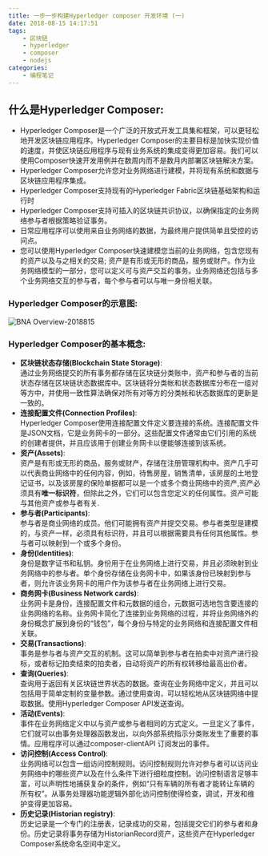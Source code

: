 ```yaml
---
title: 一步一步构建Hyperledger composer 开发环境 (一)
date: 2018-08-15 14:17:51
tags:
    - 区块链
    - hyperledger
    - composer
    - nodejs
categories: 
    - 编程笔记
---
```


## 什么是Hyperledger Composer: 
- Hyperledger Composer是一个广泛的开放式开发工具集和框架，可以更轻松地开发区块链应用程序。Hyperledger Composer的主要目标是加快实现价值的速度，并使区块链应用程序与现有业务系统的集成变得更加容易。我们可以使用Composer快速开发用例并在数周内而不是数月内部署区块链解决方案。
- Hyperledger Composer允许您对业务网络进行建模，并将现有系统和数据与区块链应用程序集成。  
- Hyperledger Composer支持现有的Hyperledger Fabric区块链基础架构和运行时  
- Hyperledger Composer支持可插入的区块链共识协议，以确保指定的业务网络参与者根据策略验证事务。  
- 日常应用程序可以使用来自业务网络的数据，为最终用户提供简单且受控的访问点。  
- 您可以使用Hyperledger Composer快速建模您当前的业务网络，包含您现有的资产以及与之相关的交易; 资产是有形或无形的商品，服务或财产。作为业务网络模型的一部分，您可以定义可与资产交互的事务。业务网络还包括与多个业务网络交互的参与者，每个参与者可以与唯一身份相关联。  
### Hyperledger Composer的示意图:  
![BNA Overview-2018815](http://owm7tyxac.bkt.clouddn.com/BNA%20Overview-2018815.png)
### Hyperledger Composer的基本概念:
- **区块链状态存储(Blockchain State Storage)**:  
    通过业务网络提交的所有事务都存储在区块链分类账中，资产和参与者的当前状态存储在区块链状态数据库中。区块链将分类帐和状态数据库分布在一组对等方中，并使用一致性算法确保对所有对等方的分类帐和状态数据库的更新是一致的。  
- **连接配置文件(Connection Profiles)**:  
    Hyperledger Composer使用连接配置文件定义要连接的系统。连接配置文件是JSON文档，它是业务网卡的一部分。这些配置文件通常由它们引用的系统的创建者提供，并且应该用于创建业务网卡以便能够连接到该系统。  
- **资产(Assets)**:  
    资产是有形或无形的商品，服务或财产，存储在注册管理机构中。资产几乎可以代表商业网络中的任何内容，例如，待售房屋，销售清单，该房屋的土地登记证书，以及该房屋的保险单据都可以是一个或多个商业网络中的资产,资产必须具有**唯一标识符**，但除此之外，它们可以包含您定义的任何属性。资产可能与其他资产或参与者有关.  
- **参与者(Participants)**:  
    参与者是商业网络的成员。他们可能拥有资产并提交交易。参与者类型是建模的，与资产一样，必须具有标识符，并且可以根据需要具有任何其他属性。参与者可以映射到一个或多个身份。  
- **身份(Identities)**:  
    身份是数字证书和私钥。身份用于在业务网络上进行交易，并且必须映射到业务网络中的参与者。单个身份存储在业务网卡中，如果该身份已映射到参与者，则允许该业务网卡的用户作为该参与者在业务网络上进行交易。  
- **商务网卡(Business Network cards)**:  
    业务网卡是身份，连接配置文件和元数据的组合，元数据可选地包含要连接的业务网络的名称。业务网卡简化了连接到业务网络的过程，并将业务网络外的身份概念扩展到身份的“钱包”，每个身份与特定的业务网络和连接配置文件相关联。  
- **交易(Transactions)**:  
    事务是参与者与资产交互的机制。这可以简单到参与者在拍卖中对资产进行投标，或者标记拍卖结束的拍卖者，自动将资产的所有权转移给最高出价者。
- **查询(Queries)**:  
    查询用于返回有关区块链世界状态的数据。查询在业务网络中定义，并且可以包括用于简单定制的变量参数。通过使用查询，可以轻松地从区块链网络中提取数据。使用Hyperledger Composer API发送查询。  
- **活动(Events)**:  
    事件在业务网络定义中以与资产或参与者相同的方式定义。一旦定义了事件，它们就可以由事务处理器函数发出，以向外部系统指示分类账发生了重要的事情。应用程序可以通过composer-clientAPI 订阅发出的事件。
- **访问控制(Access Control)**:  
    业务网络可以包含一组访问控制规则。访问控制规则允许对参与者可以访问业务网络中的哪些资产以及在什么条件下进行细粒度控制。访问控制语言足够丰富，可以声明性地捕获复杂的条件，例如“只有车辆的所有者才能转让车辆的所有权”。从事务处理器功能逻辑外部化访问控制使得检查，调试，开发和维护变得更加容易。  
- **历史记录(Historian registry)**:  
    历史记录是一个专门的注册表，记录成功的交易，包括提交它们的参与者和身份。历史记录将事务存储为HistorianRecord资产，这些资产在Hyperledger Composer系统命名空间中定义。